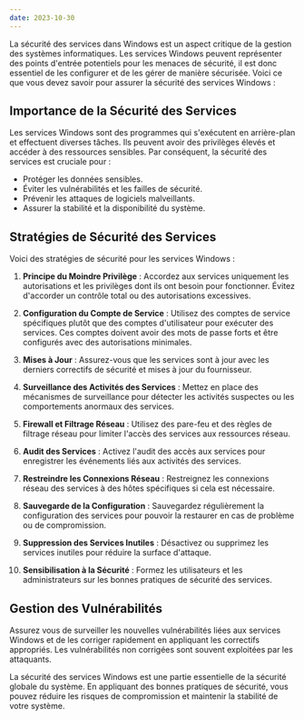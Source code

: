```yaml
---
date: 2023-10-30
---
```


La sécurité des services dans Windows est un aspect critique de la gestion des systèmes informatiques. Les services Windows peuvent représenter des points d'entrée potentiels pour les menaces de sécurité, il est donc essentiel de les configurer et de les gérer de manière sécurisée. Voici ce que vous devez savoir pour assurer la sécurité des services Windows :

## Importance de la Sécurité des Services

Les services Windows sont des programmes qui s'exécutent en arrière-plan et effectuent diverses tâches. Ils peuvent avoir des privilèges élevés et accéder à des ressources sensibles. Par conséquent, la sécurité des services est cruciale pour :

- Protéger les données sensibles.
- Éviter les vulnérabilités et les failles de sécurité.
- Prévenir les attaques de logiciels malveillants.
- Assurer la stabilité et la disponibilité du système.

## Stratégies de Sécurité des Services

Voici des stratégies de sécurité pour les services Windows :

1. **Principe du Moindre Privilège** : Accordez aux services uniquement les autorisations et les privilèges dont ils ont besoin pour fonctionner. Évitez d'accorder un contrôle total ou des autorisations excessives.

2. **Configuration du Compte de Service** : Utilisez des comptes de service spécifiques plutôt que des comptes d'utilisateur pour exécuter des services. Ces comptes doivent avoir des mots de passe forts et être configurés avec des autorisations minimales.

3. **Mises à Jour** : Assurez-vous que les services sont à jour avec les derniers correctifs de sécurité et mises à jour du fournisseur.

4. **Surveillance des Activités des Services** : Mettez en place des mécanismes de surveillance pour détecter les activités suspectes ou les comportements anormaux des services.

5. **Firewall et Filtrage Réseau** : Utilisez des pare-feu et des règles de filtrage réseau pour limiter l'accès des services aux ressources réseau.

6. **Audit des Services** : Activez l'audit des accès aux services pour enregistrer les événements liés aux activités des services.

7. **Restreindre les Connexions Réseau** : Restreignez les connexions réseau des services à des hôtes spécifiques si cela est nécessaire.

8. **Sauvegarde de la Configuration** : Sauvegardez régulièrement la configuration des services pour pouvoir la restaurer en cas de problème ou de compromission.

9. **Suppression des Services Inutiles** : Désactivez ou supprimez les services inutiles pour réduire la surface d'attaque.

10. **Sensibilisation à la Sécurité** : Formez les utilisateurs et les administrateurs sur les bonnes pratiques de sécurité des services.

## Gestion des Vulnérabilités

Assurez vous de surveiller les nouvelles vulnérabilités liées aux services Windows et de les corriger rapidement en appliquant les correctifs appropriés. Les vulnérabilités non corrigées sont souvent exploitées par les attaquants.

La sécurité des services Windows est une partie essentielle de la sécurité globale du système. En appliquant des bonnes pratiques de sécurité, vous pouvez réduire les risques de compromission et maintenir la stabilité de votre système.
